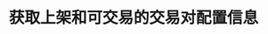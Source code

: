 ---
title: 获取上架和可交易的交易对配置信息
position_number: 4
type: get
description: /az/future/market/v3/public/symbol/list
parameters:
content_markdown: 注：**此方法不需要签名**
left_code_blocks:
    -
        code_block: "public void getKLine() {\r\n\tString text = HttpUtil.get(URL + \"/data/api/az/future/market/v1/getKLine?market=btc_usdt&type=1min&since=0\");\r\n\tSystem.out.println(text);\r\n}"
        title: Java
        language: java
right_code_blocks:
    - code_block: |-
        {
          "error": {
            "code": "",
            "msg": ""
          },
          "msgInfo": "success",
          "returnCode": 0,
          "result": [
                      {
                        "id": 110,
                        "symbol": "btc_usdt",                      //交易对
                        "symbolGroupId": 1,
                        "pair": "btc_usdt",                        //标的交易对
                        "contractType": "PERPETUAL",               //合约类型，永续，交割
                        "productType": "perpetual",                //合约类型，perpetual, futures，不区分交割间隔
                        "underlyingType": "U_BASED",               //标的类型，币本位，u本位
                        "contractSize": "0.0001",                  //合约乘数（面值）
                        "tradeSwitch": true,                       //交易对开关
                        "openSwitch": true,
                        "isDisplay": true,                         //是否展示
                        "isOpenApi": true,                         //是否支持OpenApi
                        "state": 0,                                //状态
                        "initLeverage": 20,                        //初始杠杆倍数
                        "initPositionType": "CROSSED",             //初始仓位类型
                        "baseCoin": "btc",                         //标的资产
                        "spotCoin": "BTC",
                        "quoteCoin": "usdt",                       //报价资产
                        "baseCoinPrecision": 8,                    //标的币种精度
                        "baseCoinDisplayPrecision": 5,             //标的币种显示精度
                        "quoteCoinPrecision": 8,                   //报价币种精度
                        "quoteCoinDisplayPrecision": 4,            //报价币种显示精度
                        "quantityPrecision": 0,                    //数量精度
                        "pricePrecision": 1,                       //价格精度
                        "supportOrderType": "LIMIT,MARKET",        //支持订单类型
                        "supportTimeInForce": "GTC,FOK,IOC,GTX",   //支持有效方式
                        "supportEntrustType": "TAKE_PROFIT,STOP,TAKE_PROFIT_MARKET,STOP_MARKET,TRAILING_STOP_MARKET",   //支持计划委托类型
                        "supportPositionType": "CROSSED,ISOLATED", //支持仓位类型
                        "minQty": "1",                             //最小数量
                        "minNotional": "0.1",                      //最小名义价值
                        "maxNotional": "10000000",                 //最大名义价值
                        "multiplierDown": "0.1",                   //限价卖单下限百分比
                        "multiplierUp": "0.1",                     //限价买单价格上限百分比
                        "maxOpenOrders": 20000000,                 //最多open订单
                        "maxEntrusts": 20000000,                   //最多open条件单
                        "makerFee": "0.0002",                      //maker手续费
                        "takerFee": "0.00065",                     //手续费
                        "liquidationFee": "0.015",                 //强平手续费
                        "marketTakeBound": "0.2",                  //市价单最多价格偏离
                        "depthPrecisionMerge": 6,                  //盘口精度合并
                        "labels": [],                              //标签
                        "onboardDate": 1651327201000,              //上线时间
                        "enName": "BTCUSDT",                       //合约英文名称
                        "cnName": "BTCUSDT ",                      //合约中文名称
                        "minStepPrice": "0.1",                     //最小价格变动单位
                        "deliveryDate": 1667819989000,             //交割时间
                        "deliveryCompletion": false,               //交割是否完成
                        "cnDesc": "cn btc",                        //合约中文描述
                        "enDesc": "en en",                         //合约英文描述
                        "plates": [                                //板块
                            52
                        ],
                        "fastTrackCallbackRate1": "0.01",          //跟踪委托-快捷回调率1
                        "fastTrackCallbackRate2": "0.02",          //跟踪委托-快捷回调率2
                        "minTrackCallbackRate": "0.002",           //跟踪委托-最小回调率
                        "maxTrackCallbackRate": "0.1",             //跟踪委托-最大回调率
                        "latestPriceDeviation": 0.01,              //最新价格与标记价格偏离
                        "marketOpenTakeBound": 0.005,              //市价开偏离比例
                        "marketCloseTakeBound": 0.05               //市价平偏离比例
                      } 
                    ]
        }
      title: Response
      language: json
---
